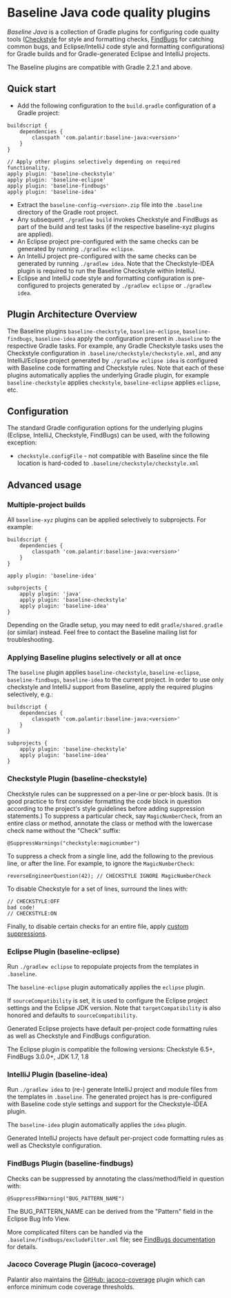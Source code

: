 # Baseline Java code quality plugins

*Baseline Java* is a collection of Gradle plugins for configuring code quality tools
([Checkstyle](http://checkstyle.sourceforge.net) for style and formatting checks,
[FindBugs](http://findbugs.sourceforge.net/) for catching common bugs, and Eclipse/IntelliJ code style and formatting
configurations) for Gradle builds and for Gradle-generated Eclipse and IntelliJ projects.

The Baseline plugins are compatible with Gradle 2.2.1 and above.






## Quick start
- Add the following configuration to the `build.gradle` configuration of a Gradle project:

```
buildscript {
    dependencies {
        classpath 'com.palantir:baseline-java:<version>'
    }
}

// Apply other plugins selectively depending on required functionality.
apply plugin: 'baseline-checkstyle'
apply plugin: 'baseline-eclipse'
apply plugin: 'baseline-findbugs'
apply plugin: 'baseline-idea'
```

- Extract the `baseline-config-<version>.zip` file into the `.baseline` directory of the Gradle root project.
- Any subsequent `./gradlew build` invokes Checkstyle and FindBugs as part of the build and test tasks
(if the respective baseline-xyz plugins are applied).
- An Eclipse project pre-configured with the same checks can be generated by running `./gradlew eclipse`.
- An IntelliJ project pre-configured with the same checks can be generated by running `./gradlew idea`. Note that the
Checkstyle-IDEA plugin is required to run the Baseline Checkstyle within IntelliJ.
- Eclipse and IntelliJ code style and formatting configuration is pre-configured to projects generated by `./gradlew
eclipse` or `./gradlew idea`.






## Plugin Architecture Overview

The Baseline plugins `baseline-checkstyle`, `baseline-eclipse`, `baseline-findbugs`, `baseline-idea` apply the
configuration present in `.baseline` to the respective Gradle tasks. For example, any Gradle Checkstyle tasks uses the
Checkstyle configuration in `.baseline/checkstyle/checkstyle.xml`, and any IntelliJ/Eclipse project generated by
`./gradlew eclipse idea` is configured with Baseline code formatting and Checkstyle rules. Note that each of these
plugins automatically applies the underlying Gradle plugin, for example `baseline-checkstyle` applies `checkstyle`,
`baseline-eclipse` applies `eclipse`, etc.





## Configuration

The standard Gradle configuration options for the underlying plugins (Eclipse, IntelliJ, Checkstyle, FindBugs) can be
used, with the following exception:

- `checkstyle.configFile` - not compatible with Baseline since the file location is hard-coded to
`.baseline/checkstyle/checkstyle.xml`






## Advanced usage

### Multiple-project builds

All `baseline-xyz` plugins can be applied selectively to subprojects. For example:

    buildscript {
        dependencies {
            classpath 'com.palantir:baseline-java:<version>'
        }
    }

    apply plugin: 'baseline-idea'

    subprojects {
        apply plugin: 'java'
        apply plugin: 'baseline-checkstyle'
        apply plugin: 'baseline-idea'
    }

Depending on the Gradle setup, you may need to edit `gradle/shared.gradle` (or similar) instead. Feel free to contact
the Baseline mailing list for troubleshooting.


### Applying Baseline plugins selectively or all at once

The `baseline` plugin applies `baseline-checkstyle`, `baseline-eclipse`, `baseline-findbugs`, `baseline-idea` to the
current project. In order to use only checkstyle and IntelliJ support from Baseline, apply the required plugins
selectively, e.g.:

    buildscript {
        dependencies {
            classpath 'com.palantir:baseline-java:<version>'
        }
    }

    subprojects {
        apply plugin: 'baseline-checkstyle'
        apply plugin: 'baseline-idea'
    }





### Checkstyle Plugin (baseline-checkstyle)

Checkstyle rules can be suppressed on a per-line or per-block basis. (It is good practice to first consider formatting
the code block in question according to the project's style guidelines before adding suppression statements.) To
suppress a particular check, say `MagicNumberCheck`, from an entire class or method, annotate the class or method with
the lowercase check name without the "Check" suffix:

    @SuppressWarnings("checkstyle:magicnumber")

To suppress a check from a single line, add the following to the previous line, or after the line.  For example, to
ignore the `MagicNumberCheck`:

    reverseEngineerQuestion(42); // CHECKSTYLE IGNORE MagicNumberCheck

To disable Checkstyle for a set of lines, surround the lines with:

    // CHECKSTYLE:OFF
    bad code!
    // CHECKSTYLE:ON

Finally, to disable certain checks for an entire file, apply [custom
suppressions](http://checkstyle.sourceforge.net/config.html).


### Eclipse Plugin (baseline-eclipse)

Run `./gradlew eclipse` to repopulate projects from the templates in `.baseline`.

The `baseline-eclipse` plugin automatically applies the `eclipse` plugin.

If `sourceCompatibility` is set, it is used to configure the Eclipse project settings and the Eclipse JDK version. Note
that `targetCompatibility` is also honored and defaults to `sourceCompatibility`.

Generated Eclipse projects have default per-project code formatting rules as well as Checkstyle and FindBugs
configuration.

The Eclipse plugin is compatible the following versions: Checkstyle 6.5+, FindBugs 3.0.0+, JDK 1.7, 1.8


### IntelliJ Plugin (baseline-idea)

Run `./gradlew idea` to (re-) generate IntelliJ project and module files from the templates in `.baseline`. The
generated project has is pre-configured with Baseline code style settings and support for the Checkstyle-IDEA plugin.

The `baseline-idea` plugin automatically applies the `idea` plugin.

Generated IntelliJ projects have default per-project code formatting rules as well as Checkstyle configuration.


### FindBugs Plugin (baseline-findbugs)

Checks can be suppressed by annotating the class/method/field in question with:

    @SuppressFBWarning("BUG_PATTERN_NAME")

The BUG_PATTERN_NAME can be derived from the "Pattern" field in the Eclipse Bug Info View.

More complicated filters can be handled via the `.baseline/findbugs/excludeFilter.xml` file; see [FindBugs
documentation](http://findbugs.sourceforge.net/manual/filter.html) for details.


### Jacoco Coverage Plugin (jacoco-coverage)

Palantir also maintains the [GitHub: jacoco-coverage](https://github.com/palantir/gradle-jacoco-coverage) plugin which
can enforce minimum code coverage thresholds.
